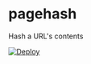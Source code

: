 # pagehash
Hash a URL's contents 

[![Deploy](https://www.herokucdn.com/deploy/button.svg)](https://heroku.com/deploy)
